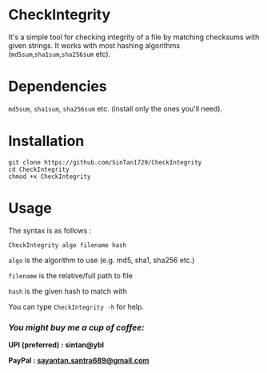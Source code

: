 # CheckIntegrity

It's a simple tool for checking integrity of a file by matching checksums with given strings.
It works with most hashing algorithms (`md5sum`,`sha1sum`,`sha256sum` etc).

# Dependencies

`md5sum`, `sha1sum`, `sha256sum` etc. (install only the ones you'll need).

# Installation

```
git clone https://github.com/SinTan1729/CheckIntegrity
cd CheckIntegrity
chmod +x CheckIntegrity
```

# Usage

The syntax is as follows :

`CheckIntegrity algo filename hash`

`algo` is the algorithm to use (e.g. md5, sha1, sha256 etc.)

`filename` is the relative/full path to file

`hash` is the given hash to match with

You can type `CheckIntegrity -h` for help.

### _You might buy me a cup of coffee:_

**UPI (preferred) : sintan@ybl**

**PayPal : sayantan.santra689@gmail.com** 
